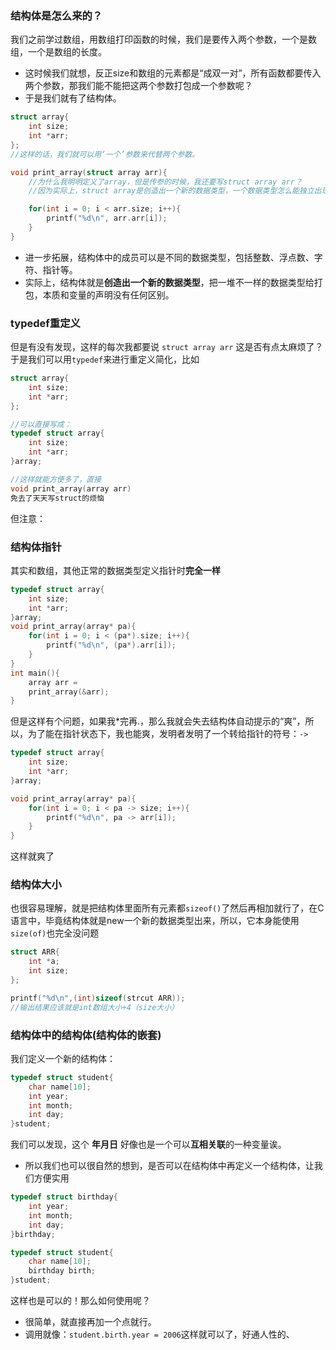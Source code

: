 ### 结构体是怎么来的？
我们之前学过数组，用数组打印函数的时候，我们是要传入两个参数，一个是数组，一个是数组的长度。
- 这时候我们就想，反正size和数组的元素都是“成双一对”，所有函数都要传入两个参数，那我们能不能把这两个参数打包成一个参数呢？
- 于是我们就有了结构体。

```c
struct array{
    int size;
    int *arr;
};
//这样的话，我们就可以用‘一个’参数来代替两个参数。

void print_array(struct array arr){
    //为什么我明明定义了array，但是传参的时候，我还要写struct array arr？
    //因为实际上，struct array是创造出一个新的数据类型，一个数据类型怎么能独立出现呢（就像int一样）？所有，后面那个arr，本质上就是一种变量名。

    for(int i = 0; i < arr.size; i++){
        printf("%d\n", arr.arr[i]);
    }
}
```
- 进一步拓展，结构体中的成员可以是不同的数据类型，包括整数、浮点数、字符、指针等。
- 实际上，结构体就是**创造出一个新的数据类型**，把一堆不一样的数据类型给打包，本质和变量的声明没有任何区别。

### typedef重定义
但是有没有发现，这样的每次我都要说 `struct array arr` 这是否有点太麻烦了？
于是我们可以用`typedef`来进行重定义简化，比如
```c
struct array{
    int size;
    int *arr;
};

//可以直接写成：
typedef struct array{
    int size;
    int *arr;
}array;

//这样就能方便多了，直接
void print_array(array arr)
免去了天天写struct的烦恼
```
但注意：

### 结构体指针
其实和数组，其他正常的数据类型定义指针时**完全一样**
```c
typedef struct array{
    int size;
    int *arr;
}array;
void print_array(array* pa){
    for(int i = 0; i < (pa*).size; i++){
        printf("%d\n", (pa*).arr[i]);
    }
}
int main(){
    array arr = 
    print_array(&arr);
}
```
但是这样有个问题，如果我*完再.，那么我就会失去结构体自动提示的“爽”，所以，为了能在指针状态下，我也能爽，发明者发明了一个转给指针的符号：`->`
```c
typedef struct array{
    int size;
    int *arr;
}array;

void print_array(array* pa){
    for(int i = 0; i < pa -> size; i++){
        printf("%d\n", pa -> arr[i]);
    }
}
```
这样就爽了

### 结构体大小
也很容易理解，就是把结构体里面所有元素都`sizeof()`了然后再相加就行了，在C语言中，毕竟结构体就是new一个新的数据类型出来，所以，它本身能使用`size(of)`也完全没问题
```c
struct ARR{
    int *a;
    int size;
};

printf("%d\n",(int)sizeof(strcut ARR));
//输出结果应该就是int数组大小+4（size大小）


```

### 结构体中的结构体(结构体的嵌套)
我们定义一个新的结构体：
```c
typedef struct student{
    char name[10];
    int year;
    int month;
    int day;
}student;
```
我们可以发现，这个 **年月日** 好像也是一个可以**互相关联**的一种变量诶。
- 所以我们也可以很自然的想到，是否可以在结构体中再定义一个结构体，让我们方便实用
```c
typedef struct birthday{
    int year;
    int month;
    int day;
}birthday;

typedef struct student{
    char name[10];
    birthday birth;
}student;
```
这样也是可以的！那么如何使用呢？
- 很简单，就直接再加一个点就行。
- 调用就像：`student.birth.year = 2006`这样就可以了，好通人性的、




